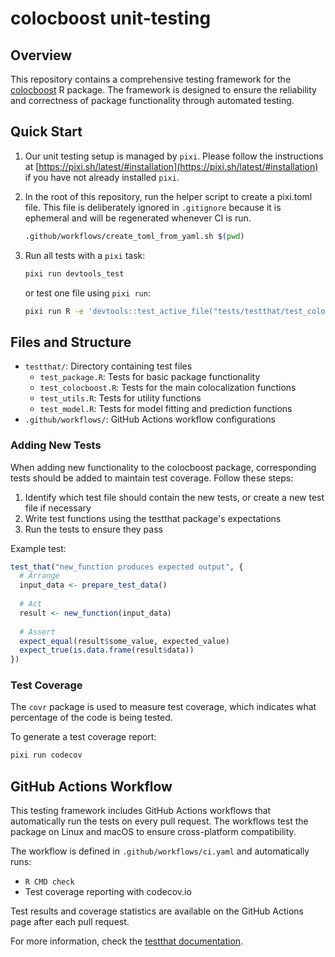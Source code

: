 # colocboost unit-testing

## Overview

This repository contains a comprehensive testing framework for the [colocboost](https://github.com/StatFunGen/colocboost) R package. The framework is designed to ensure the reliability and correctness of package functionality through automated testing.

## Quick Start
   
1. Our unit testing setup is managed by `pixi`.  Please follow the instructions at [https://pixi.sh/latest/#installation](https://pixi.sh/latest/#installation) if you have not already installed `pixi`.

2. In the root of this repository, run the helper script to create a pixi.toml file.  This file is deliberately ignored in `.gitignore` because it is ephemeral and will be regenerated whenever CI is run.

    ```bash
    .github/workflows/create_toml_from_yaml.sh $(pwd)
    ```

3. Run all tests with a `pixi` task:
   ```bash
   pixi run devtools_test
   ```
   or test one file using `pixi run`:
   ```bash
   pixi run R -e 'devtools::test_active_file("tests/testthat/test_colocboost.R")' 
   ```

## Files and Structure

- `testthat/`: Directory containing test files
  - `test_package.R`: Tests for basic package functionality
  - `test_colocboost.R`: Tests for the main colocalization functions
  - `test_utils.R`: Tests for utility functions
  - `test_model.R`: Tests for model fitting and prediction functions
- `.github/workflows/`: GitHub Actions workflow configurations

### Adding New Tests

When adding new functionality to the colocboost package, corresponding tests should be added to maintain test coverage. Follow these steps:

1. Identify which test file should contain the new tests, or create a new test file if necessary
2. Write test functions using the testthat package's expectations
3. Run the tests to ensure they pass

Example test:

```r
test_that("new_function produces expected output", {
  # Arrange
  input_data <- prepare_test_data()
  
  # Act
  result <- new_function(input_data)
  
  # Assert
  expect_equal(result$some_value, expected_value)
  expect_true(is.data.frame(result$data))
})
```

### Test Coverage

The `covr` package is used to measure test coverage, which indicates what percentage of the code is being tested.

To generate a test coverage report:
```bash
pixi run codecov
```

## GitHub Actions Workflow

This testing framework includes GitHub Actions workflows that automatically run the tests on every pull request. The workflows test the package on Linux and macOS to ensure cross-platform compatibility.

The workflow is defined in `.github/workflows/ci.yaml` and automatically runs:
- `R CMD check`
- Test coverage reporting with codecov.io

Test results and coverage statistics are available on the GitHub Actions page after each pull request.

For more information, check the [testthat documentation](https://testthat.r-lib.org/).
